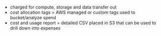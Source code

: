 - charged for compute, storage and data transfer out
- cost allocation tags = AWS managed or custom tags used to bucket/analyze spend
- cost and usage report = detailed CSV placed in S3 that can be used to drill down into expenses
